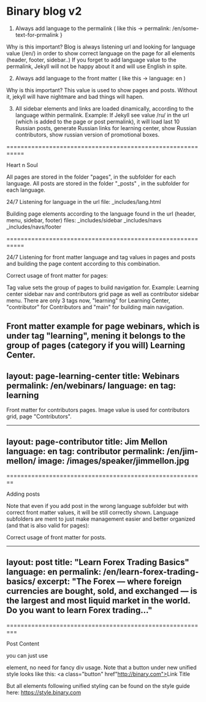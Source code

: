 # Binary blog v2

1. Always add language to the permalink ( like this -> permalink: /en/some-text-for-prmalink }

Why is this important?
Blog is always listening url and looking for language value (/en/) in order to show correct language on the page for all elements (header, footer, sidebar..) 
If you forget to add language value to the permalink, Jekyll will not be happy about it and will use English in spite.


2. Always add language to the front matter ( like this -> language: en )

Why is this important?
This value is used to show pages and posts. Without it, jekyll will have nightmare and bad things will hapen.


3. All sidebar elements and links are loaded dinamically, according to the language within permalink. Example: If Jekyll see value /ru/ in the url (which is added to the page or post permalink), it will load last 10 Russian posts, generate Russian links for learning center, show Russian contributors, show russian version of promotional boxes. 



===========================================================

Heart n Soul

All pages are stored in the folder "pages", in the subfolder for each language.
All posts are stored in the folder "_posts" , in the subfolder for each language.

24/7 Listening for language in the url
file: _includes/lang.html

Building page elements according to the language found in the url (header, menu, sidebar, footer)
files: 
_includes/sidebar
_includes/navs
_includes/navs/footer


===========================================================

24/7 Listening for front matter language and tag values in pages and posts and building the page content according to this combination.

Correct usage of front matter for pages:

Tag value sets the group of pages to build navigation for. Example: Learning center sidebar nav and contributors grid page as well as contributor sidebar menu. 
There are only 3 tags now, "learning" for Learning Center, "contributor" for Contributors and "main" for building main navigation.


Front matter example for page webinars, which is under tag "learning", mening it belongs to the group of pages (category if you will) Learning Center.
---
layout: page-learning-center
title: Webinars
permalink: /en/webinars/
language: en
tag: learning
---


Front matter for contributors pages. 
Image value is used for contributors grid, page "Contributors".

---
layout: page-contributor
title: Jim Mellon
language: en
tag: contributor
permalink: /en/jim-mellon/
image: /images/speaker/jimmellon.jpg
---


========================================================

Adding posts
 
Note that even if you add post in the wrong language subfolder but with correct front matter values, it will be still correctly shown. Language subfolders are ment to just make management easier and better organized (and that is also valid for pages):


Correct usage of front matter for posts.

---
layout: post
title: "Learn Forex Trading Basics"
language: en
permalink: /en/learn-forex-trading-basics/
excerpt: "The Forex — where foreign currencies are bought, sold, and exchanged — is the largest and most liquid market in the world. Do you want to learn Forex trading..."
---


=========================================================

Post Content

you can just use <p></p> element, no need for fancy div usage.
Note that a button under new unified style looks like this: <a class="button" href"http://binary.com"><span>Link Title</span></a>

But all elements following unified styling can be found on the style guide here: https://style.binary.com
